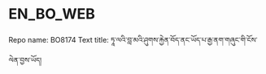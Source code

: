 # EN_BO_WEB
Repo name: BO8174
Text title: ཏཱ་ལའི་བླ་མའི་ཤུགས་རྐྱེན་བོད་ནང་ཡོད་པ་རྒྱ་ནག་གཞུང་གི་ངོས་ལེན་བྱས་ཡོད།